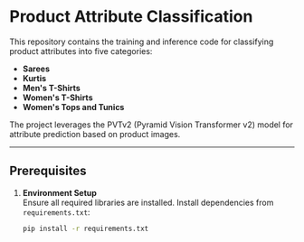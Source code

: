 # Product Attribute Classification

This repository contains the training and inference code for classifying product attributes into five categories:  
- **Sarees**  
- **Kurtis**  
- **Men's T-Shirts**  
- **Women's T-Shirts**  
- **Women's Tops and Tunics**  

The project leverages the PVTv2 (Pyramid Vision Transformer v2) model for attribute prediction based on product images.

---

## Prerequisites

1. **Environment Setup**  
   Ensure all required libraries are installed. Install dependencies from `requirements.txt`:
   ```bash
   pip install -r requirements.txt
